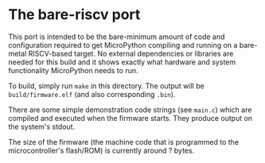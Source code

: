 The bare-riscv port
=================

This port is intended to be the bare-minimum amount of code and configuration
required to get MicroPython compiling and running on a bare-metal RISCV-based
target.  No external dependencies or libraries are needed for this build and
it shows exactly what hardware and system functionality MicroPython needs to
run.

To build, simply run `make` in this directory.  The output will be
`build/firmware.elf` (and also corresponding `.bin`).  

There are some simple demonstration code strings (see `main.c`) which are
compiled and executed when the firmware starts.  They produce output on the
system's stdout.

The size of the firmware (the machine code that is programmed to the
microcontroller's flash/ROM) is currently around ? bytes.
